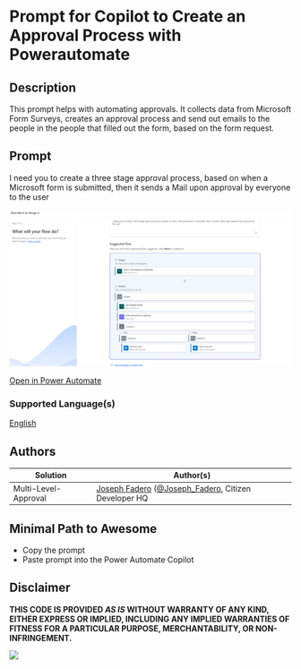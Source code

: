 #  Prompt for Copilot to Create an Approval Process with Powerautomate

## Description

This prompt helps with automating approvals.  It collects data from Microsoft Form Surveys, creates an approval process and send out emails to the people in the people that filled out the form, based on the form request.

## Prompt
I need you to create a three stage approval process, based on when a Microsoft form is submitted, then it sends a Mail upon approval by everyone to the user

![Copilot to create approval flows in powerautomate](https://github.com/Steinsgame/powerplatform-prompts/blob/patch-4/prompts/power-automate/Multi-Level-Approval/assets/ASSET.png)

[Open in Power Automate](https://make.powerautomate.com/create/fromNaturalLanguage?prompt=Build%20a%20workflow%20that%20gets%20customer%20feedback%20from%20%5BStart%20of%20Text%5D%20Microsoft%20Forms%20%5BEnd%20of%20Text%5D%20and%20adds%20the%20feedback%20to%20%5BStart%20of%20Text%5DSharePoint%20%5BEnd%20of%20Text%5D.%20Send%20an%20email%20follow%20up%20to%20the%20submitter.%20Include%20text%20in%20the%20body%20that%20thanks%20them%20for%20submitting%20feedback.&from=Copilot&utm_source=PromptLibrary)


### Supported Language(s)

[English](./en-us/prompt.md)

## Authors

Solution|Author(s)
--------|---------
Multi-Level-Approval | [Joseph Fadero](https://github.com/Steinsgame) ([@Joseph_Fadero](https://twitter.com/aprildunnam](https://x.com/joseph_fadero)), Citizen Developer HQ

## Minimal Path to Awesome

* Copy the prompt
* Paste prompt into the Power Automate Copilot

## Disclaimer

**THIS CODE IS PROVIDED *AS IS* WITHOUT WARRANTY OF ANY KIND, EITHER EXPRESS OR IMPLIED, INCLUDING ANY IMPLIED WARRANTIES OF FITNESS FOR A PARTICULAR PURPOSE, MERCHANTABILITY, OR NON-INFRINGEMENT.**

<img src="https://m365-visitor-stats.azurewebsites.net/powerplatform-prompts/samples/power-automate/customer-feedback-automation" aria-hidden="true" />
